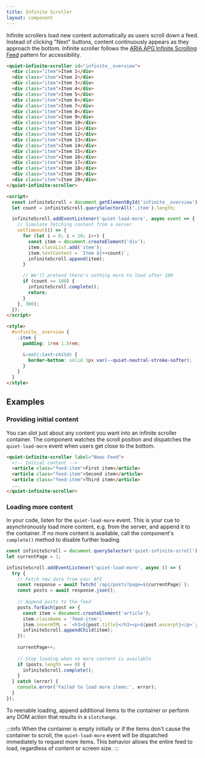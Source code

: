 ```yaml
---
title: Infinite Scroller
layout: component
---
```


Infinite scrollers load new content automatically as users scroll down a feed. Instead of clicking "Next" buttons, content continuously appears as they approach the bottom. Infinite scroller follows the [ARIA APG Infinite Scrolling Feed](https://www.w3.org/WAI/ARIA/apg/patterns/feed/examples/feed/) pattern for accessibility.

```html {.example}
<quiet-infinite-scroller id="infinite__overview">
  <div class="item">Item 1</div>
  <div class="item">Item 2</div>
  <div class="item">Item 3</div>
  <div class="item">Item 4</div>
  <div class="item">Item 5</div>
  <div class="item">Item 6</div>
  <div class="item">Item 7</div>
  <div class="item">Item 8</div>
  <div class="item">Item 9</div>
  <div class="item">Item 10</div>
  <div class="item">Item 11</div>
  <div class="item">Item 12</div>
  <div class="item">Item 13</div>
  <div class="item">Item 14</div>
  <div class="item">Item 15</div>
  <div class="item">Item 16</div>
  <div class="item">Item 17</div>
  <div class="item">Item 18</div>
  <div class="item">Item 19</div>
  <div class="item">Item 20</div>
</quiet-infinite-scroller>

<script>
  const infiniteScroll = document.getElementById('infinite__overview');
  let count = infiniteScroll.querySelectorAll('.item').length;

  infiniteScroll.addEventListener('quiet-load-more', async event => {
    // Simulate fetching content from a server
    setTimeout(() => {
      for (let i = 0; i < 20; i++) {
        const item = document.createElement('div');
        item.classList.add('item');
        item.textContent = `Item ${++count}`;
        infiniteScroll.append(item);
      }

      // We'll pretend there's nothing more to load after 100
      if (count >= 100) {
        infiniteScroll.complete();
        return;
      }      
    }, 300);
  });
</script>

<style>
  #infinite__overview {
    .item {
      padding: 1rem 1.5rem;

      &:not(:last-child) {
        border-bottom: solid 1px var(--quiet-neutral-stroke-softer);
      }
    }
  }
</style>
```

## Examples

### Providing initial content

You can slot just about any content you want into an infinite scroller container. The component watches the scroll position and dispatches the `quiet-load-more` event when users get close to the bottom.

```html
<quiet-infinite-scroller label="News Feed">
  <!-- Initial content -->
  <article class="feed-item">First item</article>
  <article class="feed-item">Second item</article>
  <article class="feed-item">Third item</article>
  ...
</quiet-infinite-scroller>
```

### Loading more content

In your code, listen for the `quiet-load-more` event. This is your cue to asynchronously load more content, e.g. from the server, and append it to the container. If no more content is available, call the component's `complete()` method to disable further loading.

```js
const infiniteScroll = document.querySelector('quiet-infinite-scroll');
let currentPage = 1;

infiniteScroll.addEventListener('quiet-load-more', async () => {
  try {
    // Fetch new data from your API
    const response = await fetch(`/api/posts?page=${currentPage}`);
    const posts = await response.json();
    
    // Append posts to the feed
    posts.forEach(post => {
      const item = document.createElement('article');
      item.className = 'feed-item';
      item.innerHTML = `<h3>${post.title}</h3><p>${post.excerpt}</p>`;
      infiniteScroll.appendChild(item);
    });
    
    currentPage++;
    
    // Stop loading when no more content is available
    if (posts.length === 0) {
      infiniteScroll.complete();
    }
  } catch (error) {
    console.error('Failed to load more items:', error);
  }
});
```

To reenable loading, append additional items to the container or perform any DOM action that results in a `slotchange`.

:::info
When the container is empty initially or if the items don't cause the container to scroll, the `quiet-load-more` event will be dispatched immediately to request more items. This behavior allows the entire feed to load, regardless of content or screen size.
:::
